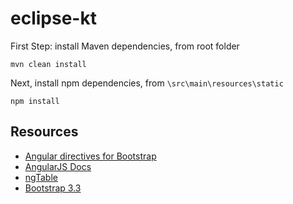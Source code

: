 # eclipse-kt

First Step: install Maven dependencies, from root folder
```
mvn clean install
```

Next, install npm dependencies, from `\src\main\resources\static`
```
npm install
```

## Resources
- [Angular directives for Bootstrap](https://angular-ui.github.io/bootstrap/)
- [AngularJS Docs](https://docs.angularjs.org/api)
- [ngTable](http://esvit.github.io/ng-table/#/)
- [Bootstrap 3.3](https://getbootstrap.com/docs/3.3/)
